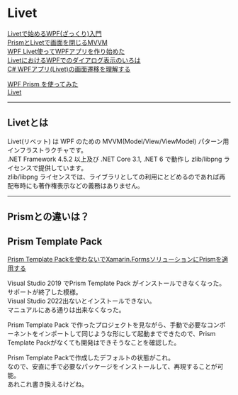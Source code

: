 # Livet

[Livetで始めるWPF(ざっくり)入門](https://qiita.com/Kokudori/items/ab5fcac4b31d7290e630)  
[PrismとLivetで画面を閉じるMVVM](https://redwarrior.hateblo.jp/entry/2020/08/31/090000)  
[WPF Livet使ってWPFアプリを作り始めた](https://hakase0274.hatenablog.com/entry/2021/01/31/200000)  
[LivetにおけるWPFでのダイアログ表示のいろは](https://days-of-programming.blogspot.com/2018/01/livetwpf.html)  
[C# WPFアプリ(Livet)の画面遷移を理解する](https://setonaikai1982.com/livet_screen-trans/)  

[WPF Prism を使ってみた](https://houwa-js.co.jp/2020/09/20200915/)  
[Livet](https://github.com/runceel/Livet)  

---

## Livetとは

Livet(リベット) は WPF のための MVVM(Model/View/ViewModel) パターン用インフラストラクチャです。  
.NET Framework 4.5.2 以上及び .NET Core 3.1, .NET 6 で動作し zlib/libpng ライセンスで提供しています。  
zlib/libpng ライセンスでは、ライブラリとしての利用にとどめるのであれば再配布時にも著作権表示などの義務はありません。  

---

## Prismとの違いは？

## Prism Template Pack

[Prism Template Packを使わないでXamarin.FormsソリューションにPrismを適用する](https://qiita.com/ats-y/items/f76098612786b3e9cf4a)  

Visual Studio 2019 でPrism Template Pack がインストールできなくなった。  
サポートが終了した模様。  
Visual Studio 2022出ないとインストールできない。  
マニュアルにある通りは出来なくなった。  

Prism Template Pack で作ったプロジェクトを見ながら、手動で必要なコンポーネントをインポートして同じような形にして起動までできたので、Prism Template Packがなくても開発はできそうなことを確認した。  

Prism Template Packで作成したデフォルトの状態がこれ。  
なので、安直に手で必要なパッケージをインストールして、再現することが可能。  
あれこれ書き換えるけどね。  

